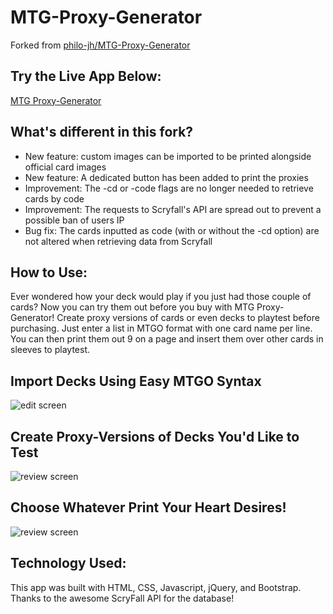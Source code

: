 # MTG-Proxy-Generator
Forked from [philo-jh/MTG-Proxy-Generator](https://github.com/philo-jh/MTG-Proxy-Generator)
## Try the Live App Below:
[MTG Proxy-Generator](https://evinReynaud.github.io/MTG-Proxy-Generator/)
## What's different in this fork?
 - New feature: custom images can be imported to be printed alongside official card images
 - New feature: A dedicated button has been added to print the proxies
 - Improvement: The -cd or -code flags are no longer needed to retrieve cards by code
 - Improvement: The requests to Scryfall's API are spread out to prevent a possible ban of users IP
 - Bug fix: The cards inputted as code (with or without the -cd option) are not altered when retrieving data from Scryfall
## How to Use:
Ever wondered how your deck would play if you just had those couple of cards? Now you can try them out before you buy with MTG Proxy-Generator! Create proxy versions of cards or even decks to playtest before purchasing. Just enter a list in MTGO format with one card name per line. You can then print them out 9 on a page and insert them over other cards in sleeves to playtest.
## Import Decks Using Easy MTGO Syntax
![edit screen](Screenshots/3.png)
## Create Proxy-Versions of Decks You'd Like to Test
![review screen](Screenshots/1.png)
## Choose Whatever Print Your Heart Desires!
![review screen](Screenshots/2.png)
## Technology Used:
This app was built with HTML, CSS, Javascript, jQuery, and Bootstrap. Thanks to the awesome ScryFall API for the database!
